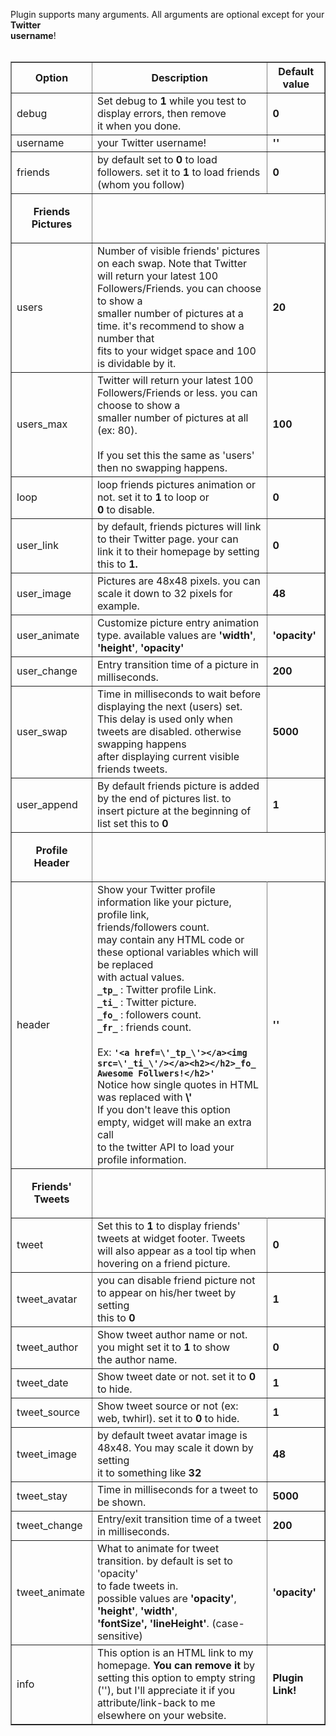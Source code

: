 Plugin supports many arguments. All arguments are optional except for your <b>Twitter<br>
username</b>!<br />
<br />
<table cellpadding='2' border='1' cellspacing='0'>
<blockquote><tr>
<blockquote><th>Option</th>
<th>Description</th>
<th>Default value</th>
</blockquote></tr>
<tr>
<blockquote><td>debug</td>
<td>Set debug to <b>1</b> while you test to display errors, then remove<br>
it when you done.</td>
<td><b>0</b></td>
</blockquote></tr>
<tr>
<blockquote><td>username</td>
<td>your Twitter username!</td>
<td><b>''</b></td>
</blockquote></tr>
<tr>
<td> friends </td>
<td>
by default set to <b>0</b> to load followers. set it to <b>1</b> to load friends (whom you follow)<br>
</td>
<td><b>0</b></td>
</tr>
<tr>
<blockquote><td>
<p align='center'><b>Friends Pictures</b></p>
</td>
</blockquote></tr>
<tr>
<blockquote><td>users</td>
<td>Number of visible friends' pictures on each swap. Note that Twitter<br>
will return your latest 100 Followers/Friends. you can choose to show a<br>
smaller number of pictures at a time. it's recommend to show a number that<br>
fits to your widget space and 100 is dividable by it.</td>
<td><b>20</b></td>
</blockquote></tr>
<blockquote><tr>
</blockquote><blockquote><td>users_max</td>
<td>Twitter will return your latest 100 Followers/Friends or less. you can choose to show a<br>
smaller number of pictures at all (ex: 80).<br>
<br /> If you set this the same as 'users' then no swapping happens.<br>
</td>
<td><b>100</b></td>
</blockquote></tr>
<tr>
<blockquote><td>loop</td>
<td>loop friends pictures animation or not. set it to <b>1</b> to loop or<br>
<b>0</b> to disable.</td>
<td><b>0</b></td>
</blockquote></tr>
<tr>
<blockquote><td>user_link</td>
<td>by default, friends pictures will link to their Twitter page. your can<br>
link it to their homepage by setting this to <b>1.</b></td>
<td><b>0</b></td>
</blockquote></tr>
<tr>
<blockquote><td>user_image</td>
<td>Pictures are 48x48 pixels. you can scale it down to 32 pixels for example.</td>
<td><b>48</b></td>
</blockquote></tr>
<tr>
<blockquote><td>user_animate</td>
<td>Customize picture entry animation type. available values are <b>'width'</b>,<br>
<b>'height'</b>, <b>'opacity'</b></td>
<td><b>'opacity'</b></td>
</blockquote></tr>
<tr>
<blockquote><td>user_change</td>
<td>Entry transition time of a picture in milliseconds.</td>
<td><b>200</b></td>
</blockquote></tr>
<tr>
<blockquote><td>user_swap</td>
<td>Time in milliseconds to wait before displaying the next (users) set.<br>
This delay is used only when tweets are disabled. otherwise swapping happens<br>
after displaying current visible friends tweets. </td>
<td><b>5000</b></td>
</blockquote></tr>
<tr>
<blockquote><td>user_append</td>
<td>By default friends picture is added by the end of pictures list. to<br>
insert picture at the beginning of list set this to <b>0</b></td>
<td><b>1</b></td>
</blockquote></tr>
<tr>
<blockquote><td>
<p align='center'><b>Profile Header</b></p>
</td>
</blockquote></tr>
<tr>
<blockquote><td>header</td>
<td>Show your Twitter profile information like your picture, profile link,<br>
friends/followers count. <br />
may contain any HTML code or these optional variables which will be replaced<br>
with actual values.<br />
<b><code>_tp_</code></b> : Twitter profile Link.<br />
<b><code>_ti_</code></b> : Twitter picture.<br />
<b><code>_fo_</code></b> : followers count.<br />
<b><code>_fr_</code></b> : friends count.<br />
<br />
Ex:<b> <code>'&lt;a href=\'_tp_\'&gt;&lt;/a&gt;&lt;img src=\'_ti_\'/&gt;&lt;/a&gt;&lt;h2&gt;&lt;/h2&gt;_fo_ Awesome Follwers!&lt;/h2&gt;'</code>
<br />
</b>Notice how single quotes in HTML was replaced with <b>\'<br />
</b>If you don't leave this option empty, widget will make an extra call<br>
to the twitter API to load your profile information.</td>
<td><b>''</b></td>
</blockquote></tr>
<tr>
<blockquote><td>
<p align='center'><b>Friends' Tweets</b></p>
</td>
</blockquote></tr>
<tr>
<blockquote><td>tweet</td>
<td>Set this to <b>1 </b>to display friends' tweets at widget footer. Tweets<br>
will also appear as a tool tip when hovering on a friend picture.</td>
<td><b>0</b></td>
</blockquote></tr>
<tr>
<blockquote><td>tweet_avatar</td>
<td>you can disable friend picture not to appear on his/her tweet by setting<br>
this to <b>0</b></td>
<td><b>1</b></td>
</blockquote></tr>
<tr>
<blockquote><td>tweet_author</td>
<td>Show tweet author name or not. you might set it to <b>1</b> to show<br>
the author name.</td>
<td><b>0</b></td>
</blockquote></tr>
<tr>
<blockquote><td>tweet_date</td>
<td>Show tweet date or not. set it to <b>0</b> to hide.</td>
<td><b>1</b></td>
</blockquote></tr>
<tr>
<blockquote><td>tweet_source</td>
<td>Show tweet source or not (ex: web, twhirl). set it to <b>0</b> to hide.</td>
<td><b>1</b></td>
</blockquote></tr>
<tr>
<blockquote><td>tweet_image</td>
<td>by default tweet avatar image is 48x48. You may scale it down by setting<br>
it to something like <b>32</b></td>
<td><b>48</b></td>
</blockquote></tr>
<tr>
<blockquote><td>tweet_stay</td>
<td>Time in milliseconds for a tweet to be shown.</td>
<td><b>5000</b></td>
</blockquote></tr>
<tr>
<blockquote><td>tweet_change</td>
<td>Entry/exit transition time of a tweet in milliseconds. </td>
<td><b>200</b></td>
</blockquote></tr>
<tr>
<blockquote><td>tweet_animate</td>
<td>What to animate for tweet transition. by default is set to 'opacity'<br>
to fade tweets in. <br />
possible values are <b>'opacity'</b>, <b>'height'</b>, <b>'width'</b>,<br>
<b>'fontSize', 'lineHeight'</b>. (case-sensitive)</td>
<td><b>'opacity'</b></td>
</blockquote></tr>
<tr>
<blockquote><td>info</td>
<td>This option is an HTML link to my homepage. <b>You can remove it</b>
by setting this option to empty string (''), but I'll appreciate it if you<br>
attribute/link-back to me elsewhere on your website.</td>
<td><b>Plugin Link!</b></td>
</blockquote></tr>
</table>